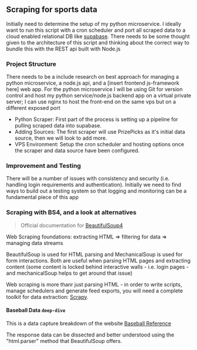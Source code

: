 ## Scraping for sports data
Initially need to determine the setup of my python microservice. I ideally want to run this script with a cron scheduler and port all scraped data to a cloud enabled relational DB like [supabase](https://supabase.com/docs). There needs to be some thought given to the architecture of this script and thinking about the correct way to bundle this with the REST api built with Node.js

### Project Structure
There needs to be a include research on best approach for managing a python microservice, a node.js api, and a [insert frontend js-framework here] web app. For the python microservice I will be using Git for version control and host my python service/node.js backend app on a virtual private server; I can use nginx to host the front-end on the same vps but on a different exposed port

- Python Scraper: First part of the process is setting up a pipeline for pulling scraped data into supabase.
- Adding Sources: The first scraper will use PrizePicks as it's initial data source, then we will look to add more.
- VPS Environment: Setup the cron scheduler and hosting options once the scraper and data source have been configured.  

### Improvement and Testing
There will be a number of issues with consistency and security (i.e. handling login requirements and authentication). Initially we need to find ways to build out a testing system so that logging and monitoring can be a fundamental piece of this app

### Scraping with BS4, and a look at alternatives
> Official documentation for [BeautifulSoup4](https://beautiful-soup-4.readthedocs.io/en/latest/#)

Web Scraping foundations: extracting HTML => filtering for data => managing data streams

BeautifulSoup is used for HTML parsing and MechanicalSoup is used for form interactions. Both are useful when parsing HTML pages and extracting content (some content is locked behind interactive walls - i.e. login pages - and mechanicalSoup helps to get around that issue)

Web scraping is more thanr just parsing HTML - in order to write scripts, manage schedulers and generate feed exports, you will need a complete toolkit for data extraction: [Scrapy](https://scrapy.org/).

#### Baseball Data `deep-dive`
This is a data capture breakdown of the website [Baseball Reference](https://www.baseball-reference.com/)

The response data can be dissected and better understood using the  "html.parser" method that BeautifulSoup offers. 
